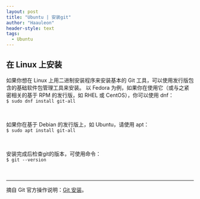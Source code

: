```yaml
---
layout: post
title: "Ubuntu | 安装git"
author: "Haauleon"
header-style: text
tags:
  - Ubuntu
---
```



## 在 Linux 上安装
如果你想在 Linux 上用二进制安装程序来安装基本的 Git 工具，可以使用发行版包含的基础软件包管理工具来安装。 以 Fedora 为例，如果你在使用它（或与之紧密相关的基于 RPM 的发行版，如 RHEL 或 CentOS），你可以使用 dnf：      
`$ sudo dnf install git-all`         

<br>

如果你在基于 Debian 的发行版上，如 Ubuntu，请使用 apt：       
`$ sudo apt install git-all`         

<br>

安装完成后检查git的版本，可使用命令：      
`$ git --version`       
<br><br>     

---
摘自 Git 官方操作说明：[Git 安装](https://git-scm.com/book/zh/v2/%E8%B5%B7%E6%AD%A5-%E5%AE%89%E8%A3%85-Git)。